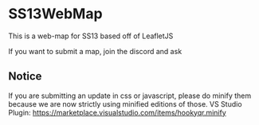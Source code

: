 # SS13WebMap

This is a web-map for SS13 based off of LeafletJS

If you want to submit a map, join the discord and ask

## Notice

If you are submitting an update in css or javascript, please do minify them because we are now strictly using minified editions of those.
VS Studio Plugin: <https://marketplace.visualstudio.com/items/hookyqr.minify>

